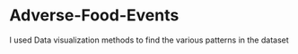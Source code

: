 # Adverse-Food-Events
I used Data visualization methods to find the various patterns in the dataset 
